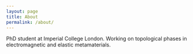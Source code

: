 ```yaml
---
layout: page
title: About
permalink: /about/
---
```


PhD student at Imperial College London. Working on topological phases in electromagnetic and elastic metamaterials.
